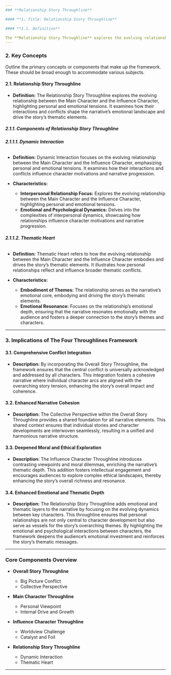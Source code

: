 ```yaml
---
### **Relationship Story Throughline**

#### **1. Title: Relationship Story Throughline**

#### **1.1. Definition**

The **Relationship Story Throughline** explores the evolving relationship between the Main Character and the Influence Character, highlighting personal and emotional tensions. It examines how their interactions and conflicts shape the narrative’s emotional landscape and drive the story’s thematic elements. By focusing on the dynamics between these two central characters, this throughline adds depth to the narrative, fostering emotional resonance and enhancing the exploration of complex themes.
---
```


### **2. Key Concepts**

Outline the primary concepts or components that make up the framework. These should be broad enough to accommodate various subjects.

#### **2.1. Relationship Story Throughline**

- **Definition:**
  The Relationship Story Throughline explores the evolving relationship between the Main Character and the Influence Character, highlighting personal and emotional tensions. It examines how their interactions and conflicts shape the narrative’s emotional landscape and drive the story’s thematic elements.

##### **2.1.1. Components of Relationship Story Throughline**

###### **2.1.1.1. Dynamic Interaction**

- **Definition:**
  Dynamic Interaction focuses on the evolving relationship between the Main Character and the Influence Character, emphasizing personal and emotional tensions. It examines how their interactions and conflicts influence character motivations and narrative progression.

- **Characteristics:**
  - **Interpersonal Relationship Focus:** Explores the evolving relationship between the Main Character and the Influence Character, highlighting personal and emotional tensions.
  - **Emotional and Psychological Dynamics:** Delves into the complexities of interpersonal dynamics, showcasing how relationships influence character motivations and narrative progression.

###### **2.1.1.2. Thematic Heart**

- **Definition:**
  Thematic Heart refers to how the evolving relationship between the Main Character and the Influence Character embodies and drives the story’s thematic elements. It illustrates how personal relationships reflect and influence broader thematic conflicts.

- **Characteristics:**
  - **Embodiment of Themes:** The relationship serves as the narrative’s emotional core, embodying and driving the story’s thematic elements.
  - **Emotional Resonance:** Focuses on the relationship’s emotional depth, ensuring that the narrative resonates emotionally with the audience and fosters a deeper connection to the story’s themes and characters.

---

### **3. Implications of The Four Throughlines Framework**

#### **3.1. Comprehensive Conflict Integration**

- **Description:**
  By incorporating the Overall Story Throughline, the framework ensures that the central conflict is universally acknowledged and addressed by all characters. This integration fosters a cohesive narrative where individual character arcs are aligned with the overarching story tension, enhancing the story’s overall impact and coherence.

#### **3.2. Enhanced Narrative Cohesion**

- **Description:**
  The Collective Perspective within the Overall Story Throughline provides a shared foundation for all narrative elements. This shared context ensures that individual stories and character developments are interwoven seamlessly, resulting in a unified and harmonious narrative structure.

#### **3.3. Deepened Moral and Ethical Exploration**

- **Description:**
  The Influence Character Throughline introduces contrasting viewpoints and moral dilemmas, enriching the narrative’s thematic depth. This addition fosters intellectual engagement and encourages audiences to explore complex ethical landscapes, thereby enhancing the story’s overall richness and resonance.

#### **3.4. Enhanced Emotional and Thematic Depth**

- **Description:**
  The Relationship Story Throughline adds emotional and thematic layers to the narrative by focusing on the evolving dynamics between key characters. This throughline ensures that personal relationships are not only central to character development but also serve as vessels for the story’s overarching themes. By highlighting the emotional and psychological interactions between characters, the framework deepens the audience’s emotional investment and reinforces the story’s thematic messages.

---

### **Core Components Overview**

- **Overall Story Throughline**

  - Big Picture Conflict
  - Collective Perspective

- **Main Character Throughline**

  - Personal Viewpoint
  - Internal Drive and Growth

- **Influence Character Throughline**

  - Worldview Challenge
  - Catalyst and Foil

- **Relationship Story Throughline**
  - Dynamic Interaction
  - Thematic Heart

---
